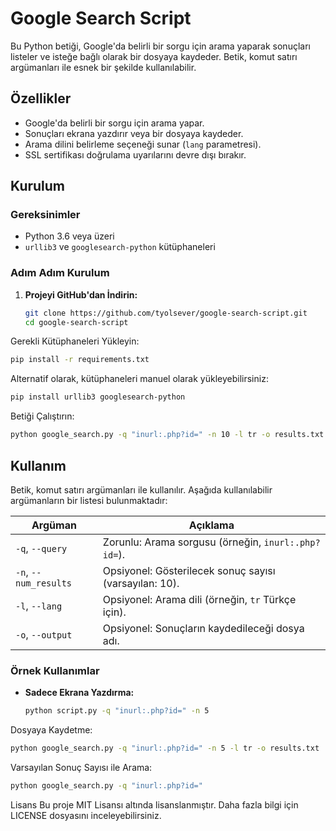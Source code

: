 # Google Search Script

Bu Python betiği, Google'da belirli bir sorgu için arama yaparak sonuçları listeler ve isteğe bağlı olarak bir dosyaya kaydeder. Betik, komut satırı argümanları ile esnek bir şekilde kullanılabilir.

## Özellikler

- Google'da belirli bir sorgu için arama yapar.
- Sonuçları ekrana yazdırır veya bir dosyaya kaydeder.
- Arama dilini belirleme seçeneği sunar (`lang` parametresi).
- SSL sertifikası doğrulama uyarılarını devre dışı bırakır.

## Kurulum

### Gereksinimler

- Python 3.6 veya üzeri
- `urllib3` ve `googlesearch-python` kütüphaneleri

### Adım Adım Kurulum

1. **Projeyi GitHub'dan İndirin:**

   ```bash
   git clone https://github.com/tyolsever/google-search-script.git
   cd google-search-script

Gerekli Kütüphaneleri Yükleyin:

```bash
pip install -r requirements.txt
```

Alternatif olarak, kütüphaneleri manuel olarak yükleyebilirsiniz:

```bash
pip install urllib3 googlesearch-python
```

Betiği Çalıştırın:

```bash
python google_search.py -q "inurl:.php?id=" -n 10 -l tr -o results.txt
```
## Kullanım

Betik, komut satırı argümanları ile kullanılır. Aşağıda kullanılabilir argümanların bir listesi bulunmaktadır:

| Argüman                 | Açıklama                                                                |
|-------------------------|-------------------------------------------------------------------------|
| `-q`, `--query`         | Zorunlu: Arama sorgusu (örneğin, `inurl:.php?id=`).                     |
| `-n`, `--num_results`   | Opsiyonel: Gösterilecek sonuç sayısı (varsayılan: 10).                  |
| `-l`, `--lang`          | Opsiyonel: Arama dili (örneğin, `tr` Türkçe için).                      |
| `-o`, `--output`        | Opsiyonel: Sonuçların kaydedileceği dosya adı.                          |

### Örnek Kullanımlar

- **Sadece Ekrana Yazdırma:**

  ```bash
  python script.py -q "inurl:.php?id=" -n 5

Dosyaya Kaydetme:

```bash
python google_search.py -q "inurl:.php?id=" -n 5 -l tr -o results.txt
```

Varsayılan Sonuç Sayısı ile Arama:

```bash
python google_search.py -q "inurl:.php?id="
```

Lisans
Bu proje MIT Lisansı altında lisanslanmıştır. Daha fazla bilgi için LICENSE dosyasını inceleyebilirsiniz.
